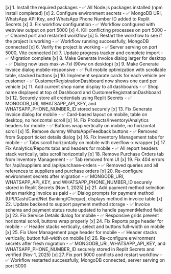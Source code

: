 [x] 1. Install the required packages - ✅ All Node.js packages installed (npm install completed)
[x] 2. Configure environment secrets - ✅ MongoDB URI, WhatsApp API Key, and WhatsApp Phone Number ID added to Replit Secrets
[x] 3. Fix workflow configuration - ✅ Workflow configured with webview output on port 5000
[x] 4. Kill conflicting processes on port 5000 - ✅ Cleared port and restarted workflow
[x] 5. Restart the workflow to see if the project is working - ✅ Workflow running successfully, MongoDB connected
[x] 6. Verify the project is working - ✅ Server serving on port 5000, Vite connected
[x] 7. Update progress tracker and complete import - ✅ Migration complete
[x] 8. Make Generate Invoice dialog larger for desktop - ✅ Dialog now uses max-w-7xl (90vw on desktop)
[x] 9. Make Generate Invoice dialog mobile-responsive - ✅ Full mobile optimization with scrollable table, stacked buttons
[x] 10. Implement separate cards for each vehicle per customer - ✅ CustomerRegistrationDashboard now shows one card per vehicle
[x] 11. Add current shop name display to all dashboards - ✅ Shop name displayed at top of Dashboard and CustomerRegistrationDashboard
[x] 12. Securely store all credentials using Replit Secrets - ✅ MONGODB_URI, WHATSAPP_API_KEY, and WHATSAPP_PHONE_NUMBER_ID stored securely
[x] 13. Fix Generate Invoice dialog for mobile - ✅ Card-based layout on mobile, table on desktop, no horizontal scroll
[x] 14. Fix Products/Inventory/Analytics headers for mobile - ✅ Buttons wrap vertically on mobile, no horizontal scroll
[x] 15. Remove dummy WhatsApp/Feedback buttons - ✅ Removed from Support ticket details dialog
[x] 16. Fix Inventory Management tabs for mobile - ✅ Tabs scroll horizontally on mobile with overflow-x wrapper
[x] 17. Fix Analytics/Reports tabs and headers for mobile - ✅ All report headers stack vertically, tabs scroll horizontally
[x] 18. Remove Purchase Orders tab from Inventory Management - ✅ Tab removed from UI
[x] 19. Fix 404 errors for /api/suppliers and /api/purchase-orders - ✅ Removed queries and all references to suppliers and purchase orders
[x] 20. Re-configure environment secrets after migration - ✅ MONGODB_URI, WHATSAPP_API_KEY, and WHATSAPP_PHONE_NUMBER_ID securely stored in Replit Secrets (Nov 1, 2025)
[x] 21. Add payment method selection when marking invoice as paid - ✅ Dialog prompts for payment method (UPI/Cash/Card/Net Banking/Cheque), displays method in invoice table
[x] 22. Update backend to support payment method storage - ✅ Invoice schema and payment status route updated to handle paymentMethod field
[x] 23. Fix Service Details dialog for mobile - ✅ Responsive grids prevent horizontal scroll, buttons wrap properly
[x] 24. Fix Reports page header for mobile - ✅ Header stacks vertically, select and buttons full-width on mobile
[x] 25. Fix User Management page header for mobile - ✅ Header stacks vertically, button full-width on mobile
[x] 26. Re-configure environment secrets after fresh migration - ✅ MONGODB_URI, WHATSAPP_API_KEY, and WHATSAPP_PHONE_NUMBER_ID securely stored in Replit Secrets and verified (Nov 1, 2025)
[x] 27. Fix port 5000 conflicts and restart workflow - ✅ Workflow restarted successfully, MongoDB connected, server serving on port 5000